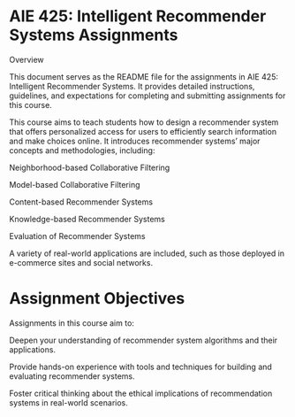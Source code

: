 # AIE 425: Intelligent Recommender Systems Assignments

Overview

This document serves as the README file for the assignments in AIE 425: Intelligent Recommender Systems. It provides detailed instructions, guidelines, and expectations for completing and submitting assignments for this course.

This course aims to teach students how to design a recommender system that offers personalized access for users to efficiently search information and make choices online. It introduces recommender systems’ major concepts and methodologies, including:

Neighborhood-based Collaborative Filtering

Model-based Collaborative Filtering

Content-based Recommender Systems

Knowledge-based Recommender Systems

Evaluation of Recommender Systems

A variety of real-world applications are included, such as those deployed in e-commerce sites and social networks.

# Assignment Objectives

Assignments in this course aim to:

Deepen your understanding of recommender system algorithms and their applications.

Provide hands-on experience with tools and techniques for building and evaluating recommender systems.

Foster critical thinking about the ethical implications of recommendation systems in real-world scenarios.
